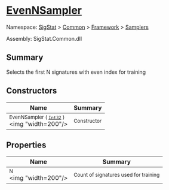 # [EvenNSampler](./EvenNSampler.md)

Namespace: [SigStat]() > [Common](./../../README.md) > [Framework]() > [Samplers](./README.md)

Assembly: SigStat.Common.dll

## Summary
Selects the first N signatures with even index for training

## Constructors

| Name | Summary | 
| --- | --- | 
| <sub>EvenNSampler ( [`Int32`](https://docs.microsoft.com/en-us/dotnet/api/System.Int32) )</sub><div style="pointer-events: none; cursor: default;"><img "width=200"/></div>| <sub>Constructor</sub>| <br>


## Properties

| Name | Summary | 
| --- | --- | 
| <sub>N</sub><div style="pointer-events: none; cursor: default;"><img "width=200"/></div>| <sub>Count of signatures used for training</sub>| <br>



